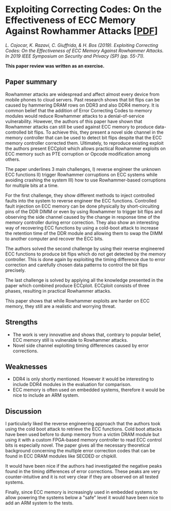 # Exploiting Correcting Codes: On the Effectiveness of ECC Memory Against Rowhammer Attacks [[PDF](https://ieeexplore.ieee.org/stamp/stamp.jsp?tp=&arnumber=8835222)]

*L. Cojocar, K. Razavi, C. Giuffrida, & H. Bos (2019). Exploiting Correcting Codes: On the Effectiveness of ECC Memory Against Rowhammer Attacks. In 2019 IEEE Symposium on Security and Privacy (SP) (pp. 55-71).*

**This paper review was written as an exercise.**

## Paper summary

Rowhammer attacks are widespread and affect almost every device from mobile phones to cloud servers. Past research shows that bit flips can be caused by hammering DRAM rows on DDR3 and also DDR4 memory. It is common belief that the addition of Error Correcting Codes to memory modules would reduce Rowhammer attacks to a denial-of-service vulnerability. However, the authors of this paper have shown that Rowhammer attacks can still be used against ECC memory to produce data-controlled bit flips. To achieve this, they present a novel side channel in the memory controller that can be used to detect bit flips despite that the ECC memory controller corrected them. Ultimately, to reproduce existing exploit the authors present ECCploit which allows practical Rowhammer exploits on ECC memory such as PTE corruption or Opcode modification among others.

The paper underlines 3 main challenges, I) reverse engineer the unknown ECC functions II) trigger Rowhammer corruptions on ECC systems while avoiding crashing the system III) how to use Rowhammer-based corruptions for multiple bits at a time.

For the first challenge, they show different methods to inject controlled faults into the system to reverse engineer the ECC functions. Controlled fault injection on ECC memory can be done physically by short-circuiting pins of the DDR DIMM or even by using Rowhammer to trigger bit flips and observing the side channel caused by the change in response time of the memory controller during error correction. They also show an interesting way of recovering ECC functions by using a cold-boot attack to increase the retention time of the DDR module and allowing them to swap the DIMM to another computer and recover the ECC bits.

The authors solved the second challenge by using their reverse engineered ECC functions to produce bit flips which do not get detected by the memory controller. This is done again by exploiting the timing difference due to error correction and carefully chosen data patterns to control the bit flips precisely.

The last challenge is solved by applying all the knowledge presented in the paper which combined produce ECCploit. ECCploit consists of three phases, resulting in practical Rowhammer attacks.

This paper shows that while Rowhammer exploits are harder on ECC memory, they still are a realistic and worrying threat.


## Strengths

+ The work is very innovative and shows that, contrary to popular belief, ECC memory still is vulnerable to Rowhammer attacks.
+ Novel side channel exploiting timing differences caused by error corrections.

## Weaknesses

- DDR4 is only shortly mentioned. However it would be interesting to include DDR4 modules in the evaluation for comparison.
- ECC memory is often used on embedded systems, therefore it would be nice to include an ARM system.

## Discussion

I particularly liked the reverse engineering approach that the authors took using the cold boot attack to retrieve the ECC functions. Cold boot attacks have been used before to dump memory from a victim DRAM module but using it with a custom FPGA-based memory controller to read ECC control bits is especially novel. The paper gives all the necessary theoretical background concerning the multiple error correction codes that can be found in ECC DRAM modules like SECDED or chipkill.

It would have been nice if the authors had investigated the negative peaks found in the timing differences of error corrections. These peaks are very counter-intuitive and it is not very clear if they are observed on all tested systems.

Finally, since ECC memory is increasingly used in embedded systems to allow powering the systems below a "safe" level it would have been nice to add an ARM system to the tests.